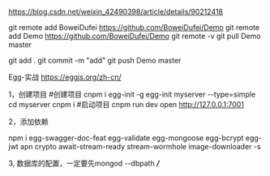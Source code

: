 https://blog.csdn.net/weixin_42490398/article/details/90212418

git remote add BoweiDufei https://github.com/BoweiDufei/Demo
git remote add Demo https://github.com/BoweiDufei/Demo
git remote -v
git pull Demo master

git add .
git commit -m "add"
git push Demo master

Egg-实战
https://eggjs.org/zh-cn/

1，创建项目
#创建项目
cnpm i egg-init -g
egg-init myserver --type=simple
cd myserver
cnpm i
#启动项目
cnpm run dev
open http://127.0.0.1:7001

2，添加依赖

npm i egg-swagger-doc-feat egg-validate egg-mongoose egg-bcrypt egg-jwt apn crypto await-stream-ready stream-wormhole image-downloader -s

3, 数据库的配置，一定要先mongod --dbpath ***/***

